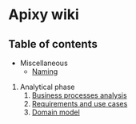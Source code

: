 # Apixy wiki

## Table of contents

- Miscellaneous
   * [Naming](./misc/Naming)

1. Analytical phase
   1. [Business processes analysis](./it1/01_business-processes)
   2. [Requirements and use cases](./it1/02_requirements)
   3. [Domain model](./it1/03_domain-model)
